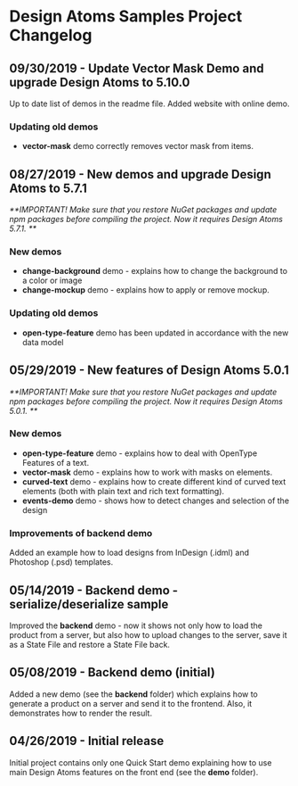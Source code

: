 # Design Atoms Samples Project Changelog

## 09/30/2019 - Update Vector Mask Demo and upgrade Design Atoms to 5.10.0

Up to date list of demos in the readme file. Added website with online demo.

### Updating old demos
- **vector-mask** demo correctly removes vector mask from items.

## 08/27/2019 - New demos and upgrade Design Atoms to 5.7.1

_**IMPORTANT! Make sure that you restore NuGet packages and update npm packages before compiling the project. Now it requires Design Atoms 5.7.1. **_

### New demos

- **change-background** demo - explains how to change the background to a color or image
- **change-mockup** demo - explains how to apply or remove mockup.

### Updating old demos

- **open-type-feature** demo has been updated in accordance with the new data model


## 05/29/2019 - New features of Design Atoms 5.0.1

_**IMPORTANT! Make sure that you restore NuGet packages and update npm packages before compiling the project. Now it requires Design Atoms 5.0.1. **_

### New demos

- **open-type-feature** demo - explains how to deal with OpenType Features of a text.
- **vector-mask** demo - explains how to work with masks on elements. 
- **curved-text** demo - explains how to create different kind of curved text elements (both with plain text and rich text formatting).
- **events-demo** demo - shows how to detect changes and selection of the design

### Improvements of backend demo

Added an example how to load designs from InDesign (.idml) and Photoshop (.psd) templates. 

## 05/14/2019 - Backend demo - serialize/deserialize sample

Improved the **backend** demo - now it shows not only how to load the product from a server, but also how to upload changes to the server, save it as a State File and restore a State File back.  

## 05/08/2019 - Backend demo (initial)

Added a new demo (see the **backend** folder) which explains how to generate a product on a server and send it to the frontend. Also, it demonstrates how to render the result. 

## 04/26/2019 - Initial release

Initial project contains only one Quick Start demo explaining how to use main Design Atoms features on the front end (see the **demo** folder).
